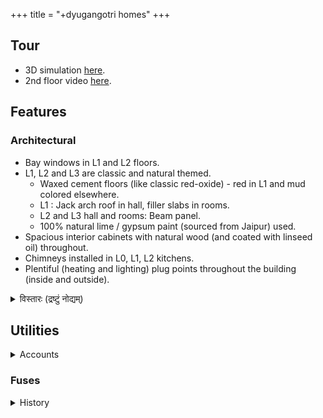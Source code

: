 +++
title = "+dyugangotri homes"
+++

## Tour
- 3D simulation [here](http://www.sweethome3d.com/viewHome.jsp?id=2232).
- 2nd floor video [here](https://youtu.be/ozi190bX_Zk).

## Features
### Architectural
- Bay windows in L1 and L2 floors.
- L1, L2 and L3 are classic and natural themed. 
  - Waxed cement floors (like classic red-oxide) - red in L1 and mud colored elsewhere.
  - L1 : Jack arch roof in hall, filler slabs in rooms.
  - L2 and L3 hall and rooms: Beam panel.
  - 100% natural lime / gypsum paint (sourced from Jaipur) used.
- Spacious interior cabinets with natural wood (and coated with linseed oil) throughout.
- Chimneys installed in L0, L1, L2 kitchens.
- Plentiful (heating and lighting) plug points throughout the building (inside and outside).

<details><summary>विस्तारः (द्रष्टुं नोद्यम्)</summary>

- Roof thickness
  - Plain roof - 5 inches
  - Beam panel - The pannel thickness of mud concrete is around 3" and the screed above it is around 1.5".
  - Filler slab - 5 inches including mud blocks?
  - Jack arch - 3 inch rise
- Lintel band - 4 inch thickness
</details>


## Utilities
<details><summary>Accounts</summary>

- BESCOM (Electricity)
  - C8EH-37259 (0021079340) 5kW L0 (Green display)
  - C8EH-37260 (0363498932) 3kW L1 (Orange display)
  - C8EH-37261 (6709269344) 3kW Motor (Orange display)
- BWSSB (Water and sewage)
- GAIL (Piped Gas) connections
  - L0 4000452135
  - L1 4000452136
  - L2 4000452227
- BBMP (Garbage clearance)
</details>


### Fuses


<details><summary>History</summary>

- 660V 32A HBC fuse-links (80kagG IEC-269) used for L1 and L0+L2 since 202104. The latter blew by 202306.
- Cu wire strands used as fuse-links for Motor.
</details>


